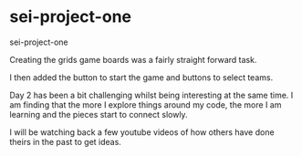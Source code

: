 # sei-project-one
sei-project-one

Creating the grids game boards was a fairly straight forward task. 

I then added the button to start the game and buttons to select teams. 

Day 2 has been a bit challenging whilst being interesting at the same time. I am finding that the more I explore things around my code, the more I am learning and the pieces start to connect slowly. 

I will be watching back a few youtube videos of how others have done theirs in the past to get ideas. 